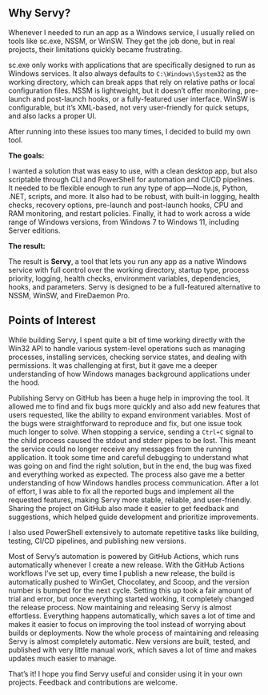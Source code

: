 ## Why Servy?

Whenever I needed to run an app as a Windows service, I usually relied on tools like sc.exe, NSSM, or WinSW. They get the job done, but in real projects, their limitations quickly became frustrating.

sc.exe only works with applications that are specifically designed to run as Windows services. It also always defaults to `C:\Windows\System32` as the working directory, which can break apps that rely on relative paths or local configuration files. NSSM is lightweight, but it doesn’t offer monitoring, pre-launch and post-launch hooks, or a fully-featured user interface. WinSW is configurable, but it’s XML-based, not very user-friendly for quick setups, and also lacks a proper UI.

After running into these issues too many times, I decided to build my own tool.

**The goals:**

I wanted a solution that was easy to use, with a clean desktop app, but also scriptable through CLI and PowerShell for automation and CI/CD pipelines. It needed to be flexible enough to run any type of app—Node.js, Python, .NET, scripts, and more. It also had to be robust, with built-in logging, health checks, recovery options, pre-launch and post-launch hooks, CPU and RAM monitoring, and restart policies. Finally, it had to work across a wide range of Windows versions, from Windows 7 to Windows 11, including Server editions.

**The result:**

The result is **Servy**, a tool that lets you run any app as a native Windows service with full control over the working directory, startup type, process priority, logging, health checks, environment variables, dependencies, hooks, and parameters. Servy is designed to be a full-featured alternative to NSSM, WinSW, and FireDaemon Pro.

## Points of Interest

While building Servy, I spent quite a bit of time working directly with the Win32 API to handle various system-level operations such as managing processes, installing services, checking service states, and dealing with permissions. It was challenging at first, but it gave me a deeper understanding of how Windows manages background applications under the hood.

Publishing Servy on GitHub has been a huge help in improving the tool. It allowed me to find and fix bugs more quickly and also add new features that users requested, like the ability to expand environment variables. Most of the bugs were straightforward to reproduce and fix, but one issue took much longer to solve. When stopping a service, sending a `Ctrl+C` signal to the child process caused the stdout and stderr pipes to be lost. This meant the service could no longer receive any messages from the running application. It took some time and careful debugging to understand what was going on and find the right solution, but in the end, the bug was fixed and everything worked as expected. The process also gave me a better understanding of how Windows handles process communication. After a lot of effort, I was able to fix all the reported bugs and implement all the requested features, making Servy more stable, reliable, and user-friendly. Sharing the project on GitHub also made it easier to get feedback and suggestions, which helped guide development and prioritize improvements.

I also used PowerShell extensively to automate repetitive tasks like building, testing, CI/CD pipelines, and publishing new versions.

Most of Servy’s automation is powered by GitHub Actions, which runs automatically whenever I create a new release. With the GitHub Actions workflows I’ve set up, every time I publish a new release, the build is automatically pushed to WinGet, Chocolatey, and Scoop, and the version number is bumped for the next cycle. Setting this up took a fair amount of trial and error, but once everything started working, it completely changed the release process. Now maintaining and releasing Servy is almost effortless. Everything happens automatically, which saves a lot of time and makes it easier to focus on improving the tool instead of worrying about builds or deployments. Now the whole process of maintaining and releasing Servy is almost completely automatic. New versions are built, tested, and published with very little manual work, which saves a lot of time and makes updates much easier to manage.

That’s it! I hope you find Servy useful and consider using it in your own projects. Feedback and contributions are welcome.
